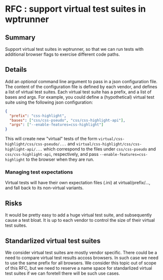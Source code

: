 # RFC : support virtual test suites in wptrunner

## Summary

Support virtual test suites in wptrunner, so that we can run tests with
additional browser flags to exercise different code paths.

## Details

Add an *optional* command line argument to pass in a json configuration file. The
content of the configuration file is defined by each vendor, and defines a list of
virtual test suites. Each virtual test suite has a prefix, and a list of bases
and args. For example, you could define a (hypothetical) virtual test suite
using the following json configuration:

```json
{
  "prefix": "css-highlight",
  "bases": ["css/css-pseudo", "css/css-highlight-api"],
  "args": ["--enable-features=css-highlight"]
}
```

This will create new "virtual" tests of the form
`virtual/css-highlight/css/css-pseudo/...` and
`virtual/css-highlight/css/css-highlight-api/...` which correspond to the files
under `css/css-pseudo` and `css/css-highlight-api`, respectively,
and pass `--enable-features=css-highlight` to the browser when they are run.

### Managing test expectations

Virtual tests will have their own expectation files (.ini) at
virtual/prefix/..., and fall back to its non-virtual variants.

## Risks

It would be pretty easy to add a huge virtual test suite, and subsequently cause
a test bloat. It is up to each vendor to control the size of their virtual test
suites.

## Standarlized virtual test suites

We consider virtual test suites are mostly vendor specific. There could be a
need to compare virtual test results accoss browsers. In such case we need to
use the same prefix for all browsers. We consider this topic out of scope of
this RFC, but we need to reserve a name space for standarlized virtual test
suites if we can foretell there will be such use cases.
